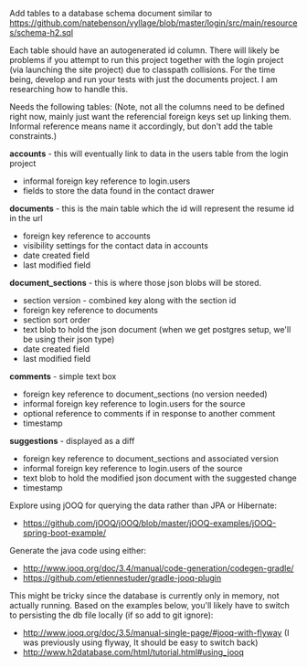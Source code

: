Add tables to a database schema document similar to https://github.com/natebenson/vyllage/blob/master/login/src/main/resources/schema-h2.sql

Each table should have an autogenerated id column.  There will likely be problems if you attempt to run this project together with the login project (via launching the site project) due to classpath collisions.  For the time being, develop and run your tests with just the documents project.  I am researching how to handle this.

Needs the following tables:
(Note, not all the columns need to be defined right now, mainly just want the referencial foreign keys set up linking them.  Informal reference means name it accordingly, but don't add the table constraints.)

__accounts__ - this will eventually link to data in the users table from the login project
- informal foreign key reference to login.users
- fields to store the data found in the contact drawer

__documents__ - this is the main table which the id will represent the resume id in the url
- foreign key reference to accounts
- visibility settings for the contact data in accounts
- date created field
- last modified field

__document_sections__ - this is where those json blobs will be stored.
- section version - combined key along with the section id
- foreign key reference to documents
- section sort order
- text blob to hold the json document  (when we get postgres setup, we'll be using their json type)
- date created field
- last modified field

__comments__ - simple text box
- foreign key reference to document_sections (no version needed)
- informal foreign key reference to login.users for the source
- optional reference to comments if in response to another comment
- timestamp

__suggestions__ - displayed as a diff 
- foreign key reference to document_sections and associated version
- informal foreign key reference to login.users of the source
- text blob to hold the modified json document with the suggested change
- timestamp

Explore using jOOQ for querying the data rather than JPA or Hibernate:
- https://github.com/jOOQ/jOOQ/blob/master/jOOQ-examples/jOOQ-spring-boot-example/

Generate the java code using either:
- http://www.jooq.org/doc/3.4/manual/code-generation/codegen-gradle/
- https://github.com/etiennestuder/gradle-jooq-plugin

This might be tricky since the database is currently only in memory, not actually running.  Based on the examples below, you'll likely have to switch to persisting the db file locally (if so add to git ignore):
- http://www.jooq.org/doc/3.5/manual-single-page/#jooq-with-flyway (I was previously using flyway, It should be easy to switch back)
- http://www.h2database.com/html/tutorial.html#using_jooq
